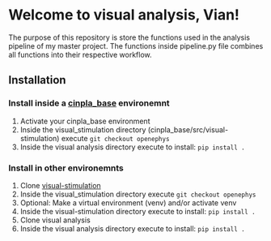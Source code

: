 # Welcome to visual analysis, Vian!
The purpose of this repository is store the functions used in the analysis pipeline of my master project.
The functions inside pipeline.py file combines all functions into their respective workflow.

## Installation
### Install inside a [cinpla_base](https://github.com/CINPLA/cinpla-base) environemnt
1. Activate your cinpla_base environment
2. Inside the visual_stimulation directory (cinpla_base/src/visual-stimulation) execute `git checkout openephys`
3. Inside the visual analysis directory execute to install: `pip install .`

### Install in other environemnts
1. Clone [visual-stimulation](https://github.com/CINPLA/visual-stimulation)
2. Inside the visual_stimulation directory execute `git checkout openephys`
3. Optional: Make a virtual environment (venv) and/or activate venv
4. Inside the visual-stimulation directory execute to install: `pip install .`
5. Clone visual analysis
6. Inside the visual analysis directory execute to install: `pip install .`